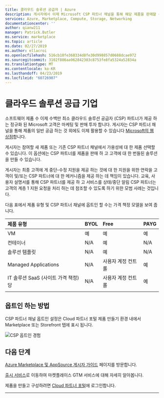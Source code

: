 ```yaml
---
title: 클라우드 솔루션 공급자 | Azure
description: 게시자에서 이제 Microsoft CSP 파트너 채널을 통해 해당 제품을 판매할 수 있습니다.
services: Azure, Marketplace, Compute, Storage, Networking
documentationcenter: ''
author: qianw211
manager: Patrick.Butler
ms.service: marketplace
ms.topic: article
ms.date: 02/27/2019
ms.author: ellacroi
ms.openlocfilehash: 516cb10fe368334d8fe30d998857d0688dcae972
ms.sourcegitcommit: 3102f886aa962842303c8753fe8fa5324a52834a
ms.translationtype: MT
ms.contentlocale: ko-KR
ms.lasthandoff: 04/23/2019
ms.locfileid: "60726907"
---
```

# <a name="cloud-solution-providers"></a>클라우드 솔루션 공급 기업

소프트웨어 제품 수 이제 수백만 최소 클라우드 솔루션 공급자 (CSP) 파트너가 제공 하는 정규화 된 Microsoft 고객은 마케팅 및 판매 투자 합니다.  게시자는 CSP 파트너 채널을 통해 제품의 일반 공급 하는 것 외에도 이제 활용할 수 있습니다 [Microsoft의 웹 상점](https://docs.microsoft.com/azure/marketplace/comparing-appsource-azure-marketplace)합니다.

게시자는 참여할 새 제품 또는 기존 CSP 파트너 채널에서 가용성에 대 한 제품 선택할 수 있습니다. 이 옵션에는 CSP 파트너를 제품을 판매 하 고 고객에 대 한 번들된 솔루션을 만들 수 있습니다.

게시자는 최종 고객에 게 중단-수정 지원을 제공 하는 것에 대 한 지원을 위한 연락을 고객이 및/또는 CSP 파트너에 대 한 메커니즘을 제공 하는 데 책임이 있습니다. 교육, 사용자 설명서를 통해 CSP 파트너를 제공 하 고 서비스를 상태/중단 알림 CSP 파트너는 고객의 계층 1 지원 요청을 처리 하는 데 참조할 수 있도록 하기 위한 모범 사례는 것입니다.

다음 표에서 제품 유형 및 CSP 파트너 채널에 옵트인 할 수는 가격 책정 모델을 보여 줍니다.

| **제품 유형**    | **BYOL**  |  **Free** | **PAYG**   |
| :---------------- | :---------|:----------|:-----------|
| VM  | 예 | 예 | 예 |
| 컨테이너 | N/A | 예 | N/A |
| 솔루션 템플릿 | N/A | 예 | N/A |
| Managed Applications | N/A | 사용자 계정 컨트롤 | 예 |
| IT 솔루션 SaaS (사이트 가격 책정) 당 | N/A | 사용자 계정 컨트롤 | 예 |
|   |   |   |

## <a name="how-to-opt-in"></a>옵트인 하는 방법

CSP 파트너 채널 옵트인 설정은 Cloud 파트너 포털 제품 만들기 환경 내에서 Marketplace 또는 Storefront 탭에 표시 됩니다.

![CSP 옵트인 경험](media/marketplace-publishers-guide/csp-opt-in.png)

## <a name="next-steps"></a>다음 단계

[Azure Marketplace 및 AppSource 게시자 가이드](https://docs.microsoft.com/azure/marketplace/marketplace-publishers-guide) 페이지를 방문합니다.

[출시 서비스](https://partner.microsoft.com/reach-customers/gtm)로 이동하여 마켓플레이스 GTM 서비스에 대해 자세히 알아봅니다.

제품을 만들고 구성하려면 [Cloud 파트너 포털](https://cloudpartner.azure.com/)에 로그인합니다.

---
